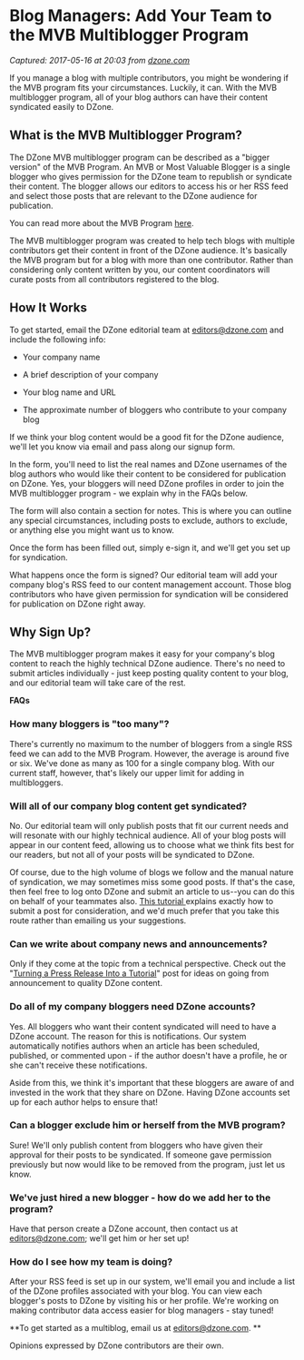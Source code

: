 # Blog Managers: Add Your Team to the MVB Multiblogger Program

_Captured: 2017-05-16 at 20:03 from [dzone.com](https://dzone.com/articles/blog-managers-add-your-team-to-the-multiblogger-pr?oid=twitter&utm_content=buffer8228b&utm_medium=social&utm_source=twitter.com&utm_campaign=buffer)_

If you manage a blog with multiple contributors, you might be wondering if the MVB program fits your circumstances. Luckily, it can. With the MVB multiblogger program, all of your blog authors can have their content syndicated easily to DZone.

## What is the MVB Multiblogger Program?

The DZone MVB multiblogger program can be described as a "bigger version" of the MVB Program. An MVB or Most Valuable Blogger is a single blogger who gives permission for the DZone team to republish or syndicate their content. The blogger allows our editors to access his or her RSS feed and select those posts that are relevant to the DZone audience for publication.

You can read more about the MVB Program [here](https://dzone.com/pages/mvb).

The MVB multiblogger program was created to help tech blogs with multiple contributors get their content in front of the DZone audience. It's basically the MVB program but for a blog with more than one contributor. Rather than considering only content written by you, our content coordinators will curate posts from all contributors registered to the blog.

## How It Works 

To get started, email the DZone editorial team at editors@dzone.com and include the following info:

  * Your company name

  * A brief description of your company

  * Your blog name and URL

  * The approximate number of bloggers who contribute to your company blog 

If we think your blog content would be a good fit for the DZone audience, we'll let you know via email and pass along our signup form.

In the form, you'll need to list the real names and DZone usernames of the blog authors who would like their content to be considered for publication on DZone. Yes, your bloggers will need DZone profiles in order to join the MVB multiblogger program - we explain why in the FAQs below.

The form will also contain a section for notes. This is where you can outline any special circumstances, including posts to exclude, authors to exclude, or anything else you might want us to know.

Once the form has been filled out, simply e-sign it, and we'll get you set up for syndication.

What happens once the form is signed? Our editorial team will add your company blog's RSS feed to our content management account. Those blog contributors who have given permission for syndication will be considered for publication on DZone right away.

## Why Sign Up?

The MVB multiblogger program makes it easy for your company's blog content to reach the highly technical DZone audience. There's no need to submit articles individually - just keep posting quality content to your blog, and our editorial team will take care of the rest.

**FAQs**

### How many bloggers is "too many"?

There's currently no maximum to the number of bloggers from a single RSS feed we can add to the MVB Program. However, the average is around five or six. We've done as many as 100 for a single company blog. With our current staff, however, that's likely our upper limit for adding in multibloggers.

### Will all of our company blog content get syndicated? 

No. Our editorial team will only publish posts that fit our current needs and will resonate with our highly technical audience. All of your blog posts will appear in our content feed, allowing us to choose what we think fits best for our readers, but not all of your posts will be syndicated to DZone.

Of course, due to the high volume of blogs we follow and the manual nature of syndication, we may sometimes miss some good posts. If that's the case, then feel free to log onto DZone and submit an article to us--you can do this on behalf of your teammates also. [This tutorial ](https://dzone.com/articles/how-to-submit-a-post-to-dzone)explains exactly how to submit a post for consideration, and we'd much prefer that you take this route rather than emailing us your suggestions.

### Can we write about company news and announcements?

Only if they come at the topic from a technical perspective. Check out the "[Turning a Press Release Into a Tutorial](https://dzone.com/articles/turning-a-press-release-into-a-tutorial)" post for ideas on going from announcement to quality DZone content.

### Do all of my company bloggers need DZone accounts? 

Yes. All bloggers who want their content syndicated will need to have a DZone account. The reason for this is notifications. Our system automatically notifies authors when an article has been scheduled, published, or commented upon - if the author doesn't have a profile, he or she can't receive these notifications.

Aside from this, we think it's important that these bloggers are aware of and invested in the work that they share on DZone. Having DZone accounts set up for each author helps to ensure that!

### Can a blogger exclude him or herself from the MVB program? 

Sure! We'll only publish content from bloggers who have given their approval for their posts to be syndicated. If someone gave permission previously but now would like to be removed from the program, just let us know.

### We've just hired a new blogger - how do we add her to the program? 

Have that person create a DZone account, then contact us at editors@dzone.com; we'll get him or her set up!

### How do I see how my team is doing?

After your RSS feed is set up in our system, we'll email you and include a list of the DZone profiles associated with your blog. You can view each blogger's posts to DZone by visiting his or her profile. We're working on making contributor data access easier for blog managers - stay tuned!

**To get started as a multiblog, email us at editors@dzone.com. **

Opinions expressed by DZone contributors are their own.
